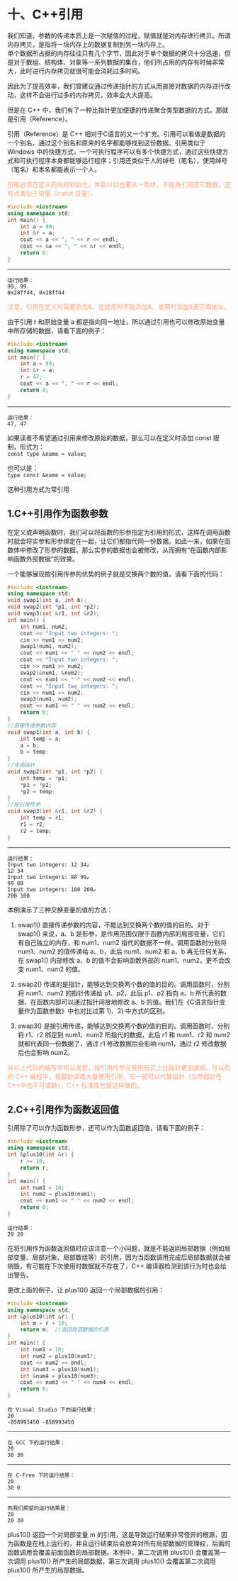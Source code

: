 # 十、C++引用
我们知道，参数的传递本质上是一次赋值的过程，赋值就是对内存进行拷贝。所谓内存拷贝，是指将一块内存上的数据复制到另一块内存上。  
单个数据所占据的内存往往只有几个字节，因此对于单个数据的拷贝十分迅速，但是对于数组、结构体、对象等一系列数据的集合，他们所占用的内存有时候非常大，此时进行内存拷贝就很可能会消耗过多时间。

因此为了提高效率，我们曾建议通过传递指针的方式从而直接对数据的内存进行改动，这样不会进行过多的内存拷贝，效率会大大提高。

但是在 C++ 中，我们有了一种比指针更加便捷的传递聚合类型数据的方式，那就是引用（Reference）。

引用（Reference）是 C++ 相对于C语言的又一个扩充。引用可以看做是数据的一个别名，通过这个别名和原来的名字都能够找到这份数据。引用类似于 Windows 中的快捷方式，一个可执行程序可以有多个快捷方式，通过这些快捷方式和可执行程序本身都能够运行程序；引用还类似于人的绰号（笔名），使用绰号（笔名）和本名都能表示一个人。

<font color="lightsalmon">引用必须在定义的同时初始化，并且以后也要从一而终，不能再引用其它数据，这有点类似于常量（const 变量）。</font>
```c++
#include <iostream>
using namespace std;
int main() {
    int a = 99;
    int &r = a;
    cout << a << ", " << r << endl;
    cout << &a << ", " << &r << endl;
    return 0;
}
```
---
    运行结果：  
    99, 99  
    0x28ff44, 0x28ff44

<font color="lightsalmon">注意，引用在定义时需要添加&，在使用时不能添加&，使用时添加&表示取地址。</font>

由于引用 r 和原始变量 a 都是指向同一地址，所以通过引用也可以修改原始变量中所存储的数据，请看下面的例子：
```c++
#include <iostream>
using namespace std;
int main() {
    int a = 99;
    int &r = a;
    r = 47;
    cout << a << ", " << r << endl;
    return 0;
}
```
---
    运行结果：  
    47, 47

如果读者不希望通过引用来修改原始的数据，那么可以在定义时添加 const 限制，形式为：  
```const type &name = value;```

也可以是：  
```type const &name = value;```

这种引用方式为常引用

## 1.C++引用作为函数参数
在定义或声明函数时，我们可以将函数的形参指定为引用的形式，这样在调用函数时就会将实参和形参绑定在一起，让它们都指代同一份数据。如此一来，如果在函数体中修改了形参的数据，那么实参的数据也会被修改，从而拥有“在函数内部影响函数外部数据”的效果。

一个能够展现按引用传参的优势的例子就是交换两个数的值，请看下面的代码：
```c++
#include <iostream>
using namespace std;
void swap1(int a, int b);
void swap2(int *p1, int *p2);
void swap3(int &r1, int &r2);
int main() {
    int num1, num2;
    cout << "Input two integers: ";
    cin >> num1 >> num2;
    swap1(num1, num2);
    cout << num1 << " " << num2 << endl;
    cout << "Input two integers: ";
    cin >> num1 >> num2;
    swap2(&num1, &num2);
    cout << num1 << " " << num2 << endl;
    cout << "Input two integers: ";
    cin >> num1 >> num2;
    swap3(num1, num2);
    cout << num1 << " " << num2 << endl;
    return 0;
}
//直接传递参数内容
void swap1(int a, int b) {
    int temp = a;
    a = b;
    b = temp;
}
//传递指针
void swap2(int *p1, int *p2) {
    int temp = *p1;
    *p1 = *p2;
    *p2 = temp;
}
//按引用传参
void swap3(int &r1, int &r2) {
    int temp = r1;
    r1 = r2;
    r2 = temp;
}
```
---
    运行结果：
    Input two integers: 12 34↙
    12 34
    Input two integers: 88 99↙
    99 88
    Input two integers: 100 200↙
    200 100

本例演示了三种交换变量的值的方法：
1) swap1() 直接传递参数的内容，不能达到交换两个数的值的目的。对于 swap1() 来说，a、b 是形参，是作用范围仅限于函数内部的局部变量，它们有自己独立的内存，和 num1、num2 指代的数据不一样。调用函数时分别将 num1、num2 的值传递给 a、b，此后 num1、num2 和 a、b 再无任何关系，在 swap1() 内部修改 a、b 的值不会影响函数外部的 num1、num2，更不会改变 num1、num2 的值。

2) swap2() 传递的是指针，能够达到交换两个数的值的目的。调用函数时，分别将 num1、num2 的指针传递给 p1、p2，此后 p1、p2 指向 a、b 所代表的数据，在函数内部可以通过指针间接地修改 a、b 的值。我们在《C语言指针变量作为函数参数》中也对比过第 1)、2) 中方式的区别。

2) swap3() 是按引用传递，能够达到交换两个数的值的目的。调用函数时，分别将 r1、r2 绑定到 num1、num2 所指代的数据，此后 r1 和 num1、r2 和 num2 就都代表同一份数据了，通过 r1 修改数据后会影响 num1，通过 r2 修改数据后也会影响 num2。

<font color="lightsalmon">从以上代码的编写中可以发现，按引用传参在使用形式上比指针更加直观。在以后的 C++ 编程中，我鼓励读者大量使用引用，它一般可以代替指针（当然指针在C++中也不可或缺），C++ 标准库也是这样做的。</font>

## 2.C++引用作为函数返回值
引用除了可以作为函数形参，还可以作为函数返回值，请看下面的例子：
```c++
#include <iostream>
using namespace std;
int &plus10(int &r) {
    r += 10;
    return r;
}
int main() {
    int num1 = 10;
    int num2 = plus10(num1);
    cout << num1 << " " << num2 << endl;
    return 0;
}
```
    运行结果：
    20 20
在将引用作为函数返回值时应该注意一个小问题，就是不能返回局部数据（例如局部变量、局部对象、局部数组等）的引用，因为当函数调用完成后局部数据就会被销毁，有可能在下次使用时数据就不存在了，C++ 编译器检测到该行为时也会给出警告。

更改上面的例子，让 plus10() 返回一个局部数据的引用：
```c++
#include <iostream>
using namespace std;
int &plus10(int &r) {
    int m = r + 10;
    return m;  //返回局部数据的引用
}
int main() {
    int num1 = 10;
    int num2 = plus10(num1);
    cout << num2 << endl;
    int &num3 = plus10(num1);
    int &num4 = plus10(num3);
    cout << num3 << " " << num4 << endl;
    return 0;
}
```
    在 Visual Studio 下的运行结果：
    20
    -858993450 -858993450
---
    在 GCC 下的运行结果：
    20
    30 30
---
    在 C-Free 下的运行结果：
    20
    30 0
---
    而我们期望的运行结果是：
    20
    20 30

plus10() 返回一个对局部变量 m 的引用，这是导致运行结果非常怪异的根源，因为函数是在栈上运行的，并且运行结束后会放弃对所有局部数据的管理权，后面的函数调用会覆盖前面函数的局部数据。本例中，第二次调用 plus10() 会覆盖第一次调用 plus10() 所产生的局部数据，第三次调用 plus10() 会覆盖第二次调用 plus10() 所产生的局部数据。